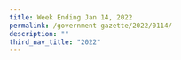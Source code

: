 ```yaml
---
title: Week Ending Jan 14, 2022
permalink: /government-gazette/2022/0114/
description: ""
third_nav_title: "2022"
---
```

